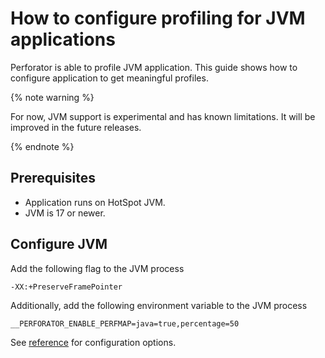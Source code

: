 # How to configure profiling for JVM applications

Perforator is able to profile JVM application. This guide shows how to configure application to get meaningful profiles.

{% note warning %}

For now, JVM support is experimental and has known limitations. It will be improved in the future releases.

{% endnote %}

## Prerequisites

* Application runs on HotSpot JVM.
* JVM is 17 or newer.

## Configure JVM

Add the following flag to the JVM process

```
-XX:+PreserveFramePointer
```

Additionally, add the following environment variable to the JVM process

```
__PERFORATOR_ENABLE_PERFMAP=java=true,percentage=50
```

See [reference](../reference/perfmap.md#configuration) for configuration options.
